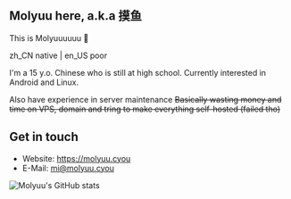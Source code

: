 ## Molyuu here, a.k.a 摸鱼

This is Molyuuuuuu 👋

zh_CN native | en_US poor

I'm a 15 y.o. Chinese who is still at high school. Currently interested in Android and Linux.

Also have experience in server maintenance ~~Basically wasting money and time on VPS, domain and tring to make everything self-hosted (failed tho)~~

## Get in touch
- Website: https://molyuu.cyou
- E-Mail: mi@molyuu.cyou

![Molyuu's GitHub stats](https://github-readme-stats.vercel.app/api?username=Molyuu)
